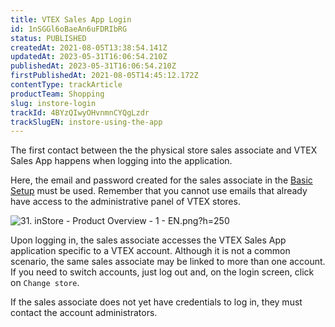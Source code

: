 ```yaml
---
title: VTEX Sales App Login
id: 1nSGGl6oBaeAn6uFDRIbRG
status: PUBLISHED
createdAt: 2021-08-05T13:38:54.141Z
updatedAt: 2023-05-31T16:06:54.210Z
publishedAt: 2023-05-31T16:06:54.210Z
firstPublishedAt: 2021-08-05T14:45:12.172Z
contentType: trackArticle
productTeam: Shopping
slug: instore-login
trackId: 4BYzQIwyOHvnmnCYQgLzdr
trackSlugEN: instore-using-the-app
---
```


The first contact between the the physical store sales associate and VTEX Sales App happens when logging into the application.

Here, the email and password created for the sales associate in the [Basic Setup](https://help.vtex.com/en/tracks/instore-getting-started-and-setting-up--zav76TFEZlAjnyBVL5tRc/4L5SoLxE8O3YkxF7FKymrO#adding-a-sales-associates-email-and-name) must be used. Remember that you cannot use emails that already have access to the administrative panel of VTEX stores.

![31. inStore - Product Overview - 1 - EN.png?h=250](//images.ctfassets.net/alneenqid6w5/35HU0Wz5eJp53X7JSebBgx/60fcdfec07dcf51a556bb1a80b2d987f/instore-login-EN__1_.png)

Upon logging in, the sales associate accesses the VTEX Sales App application specific to a VTEX account. Although it is not a common scenario, the same sales associate may be linked to more than one account. If you need to switch accounts, just log out and, on the login screen, click on `Change store`.

If the sales associate does not yet have credentials to log in, they must contact the account administrators.
